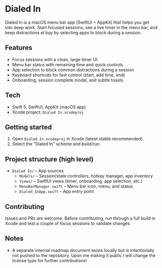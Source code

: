 # Dialed In

Dialed In is a macOS menu bar app (SwiftUI + AppKit) that helps you get into deep work. Start focused sessions, see a live timer in the menu bar, and keep distractions at bay by selecting apps to block during a session.

## Features
- Focus sessions with a clean, large timer UI
- Menu bar status with remaining time and quick controls
- App selection to block common distractions during a session
- Keyboard shortcuts for fast control (start, add time, end)
- Onboarding, session complete modal, and subtle toasts

## Tech
- Swift 5, SwiftUI, AppKit (macOS app)
- Xcode project: `Dialed In.xcodeproj`

## Getting started
1. Open `Dialed In.xcodeproj` in Xcode (latest stable recommended).
2. Select the "Dialed In" scheme and build/run.

## Project structure (high level)
- `Dialed In/` – App sources
  - `Models/` – Session/state controllers, hotkey manager, app inventory
  - `Views/` – SwiftUI views (timer, onboarding, app selection, etc.)
  - `MenuBarManager.swift` – Menu bar icon, menu, and status
  - `Dialed_InApp.swift` – App entry point

## Contributing
Issues and PRs are welcome. Before contributing, run through a full build in Xcode and test a couple of focus sessions to validate changes.

## Notes
- A separate internal roadmap document exists locally but is intentionally not pushed to the repository. Upon me making it public I will change the license type for further contributions!
